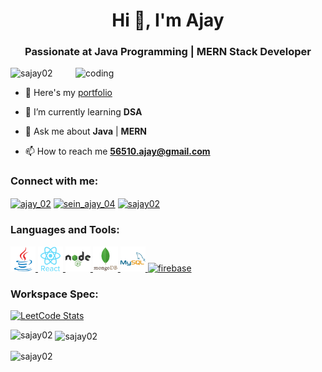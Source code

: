
<h1 align="center">Hi 👋, I'm Ajay</h1>
<h3 align="center">Passionate at Java Programming | MERN Stack Developer</h3>
<img align="right" alt="coding" width="400" src="https://user-images.githubusercontent.com/69011963/137184767-79a13ec7-1bb3-4341-a6da-3a149c9c159a.gif"

<p align="left"> <img src="https://komarev.com/ghpvc/?username=sajay02&label=Profile%20views&color=0e75b6&style=flat" alt="sajay02" /> </p>

- 🔭 Here's my [portfolio](https://ajay02portfolio.netlify.app/)

- 🌱 I’m currently learning **DSA**

- 💬 Ask me about **Java** | **MERN**

- 📫 How to reach me **56510.ajay@gmail.com**

<h3 align="left">Connect with me:</h3>
<p align="left">
<a href="https://www.linkedin.com/in/ajay-s-18a7b5245/" target="blank"><img align="center" src="https://cdn-icons-png.flaticon.com/256/174/174857.png" alt="ajay_02" height="30" width="30" /></a>
<a href="https://instagram.com/sein_ajay_04" target="blank"><img align="center" src="https://raw.githubusercontent.com/rahuldkjain/github-profile-readme-generator/master/src/images/icons/Social/instagram.svg" alt="sein_ajay_04" height="30" width="40" /></a>
<a href="https://www.leetcode.com/sajay02" target="blank"><img align="center" src="https://raw.githubusercontent.com/rahuldkjain/github-profile-readme-generator/master/src/images/icons/Social/leet-code.svg" alt="sajay02" height="30" width="40" /></a>
</p>

<h3 align="left">Languages and Tools:</h3>
<p align="left"></a> <a href="https://www.java.com" target="_blank" rel="noreferrer"> <img src="https://raw.githubusercontent.com/devicons/devicon/master/icons/java/java-original.svg" alt="java" width="40" height="40"/> </a> <a href="https://reactjs.org/" target="_blank" rel="noreferrer"> <img src="https://raw.githubusercontent.com/devicons/devicon/master/icons/react/react-original-wordmark.svg" alt="react" width="40" height="40"/>  <a href="https://nodejs.org" target="_blank" rel="noreferrer"> <img src="https://raw.githubusercontent.com/devicons/devicon/master/icons/nodejs/nodejs-original-wordmark.svg" alt="nodejs" width="40" height="40"/> </a>  </a> <a href="https://www.mongodb.com/" target="_blank" rel="noreferrer"> <img src="https://raw.githubusercontent.com/devicons/devicon/master/icons/mongodb/mongodb-original-wordmark.svg" alt="mongodb" width="40" height="40"/> </a> <a href="https://www.mysql.com/" target="_blank" rel="noreferrer"> <img src="https://raw.githubusercontent.com/devicons/devicon/master/icons/mysql/mysql-original-wordmark.svg" alt="mysql" width="40" height="40"/> </a> <a href="https://firebase.google.com/docs" target="_blank" rel="noreferrer"> <img src="https://www.gstatic.com/devrel-devsite/prod/v50a9748f336f0601961fb23638b43fbbc8f87f50f5f0aa83e2751247a72fbd3b/firebase/images/touchicon-180.png" alt="firebase" width="40" height="40"/> </a></p>

<h3 align="left">Workspace Spec:</h3>

[![LeetCode Stats](https://leetcard.jacoblin.cool/SAjay02?theme=dark&font=Crimson%20Pro&ext=heatmap)](https://leetcode.com/SAjay02)


<p><img align="left" src="https://github-readme-stats.vercel.app/api/top-langs?username=sajay02&show_icons=true&locale=en&layout=compact" alt="sajay02" /></p>

<p>&nbsp;<img align="center" src="https://github-readme-stats.vercel.app/api?username=sajay02&show_icons=true&locale=en" alt="sajay02" /></p>

<p><img align="center" src="https://github-readme-streak-stats.herokuapp.com/?user=sajay02&" alt="sajay02" /></p>
